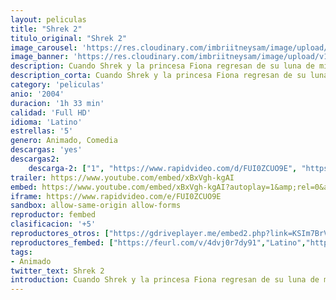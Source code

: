 ```yaml
---
layout: peliculas
title: "Shrek 2"
titulo_original: "Shrek 2"
image_carousel: 'https://res.cloudinary.com/imbriitneysam/image/upload/v1542779920/sherk2-poster-min.jpg'
image_banner: 'https://res.cloudinary.com/imbriitneysam/image/upload/v1542779921/sherk2-banner-min.jpg'
description: Cuando Shrek y la princesa Fiona regresan de su luna de miel, los padres de ella los invitan a visitar el reino de Muy Muy Lejano para celebrar la boda. Para Shrek, al que nunca abandona su fiel amigo Asno, esto constituye un gran problema. Los padres de Fiona, por su parte, no esperaban que su yerno tuviera un aspecto semejante y, mucho menos, que su hija hubiera cambiado tanto.
description_corta: Cuando Shrek y la princesa Fiona regresan de su luna de miel, los padres de ella los invitan a visitar el reino de Muy Muy Lejano para celebrar la boda. Para Shrek, al que nunca abandona su fiel amigo Asno, esto constituye un gran problema. Los padres de Fiona, por su parte, no
category: 'peliculas'
anio: '2004'
duracion: '1h 33 min'
calidad: 'Full HD'
idioma: 'Latino'
estrellas: '5'
genero: Animado, Comedia
descargas: 'yes'
descargas2:
    descarga-2: ["1", "https://www.rapidvideo.com/d/FUI0ZCUO9E", "https://www.google.com/s2/favicons?domain=www.rapidvideo.com","RapidVideo","https://res.cloudinary.com/imbriitneysam/image/upload/v1541473684/mexico.png", "Latino", "Full HD"]
trailer: https://www.youtube.com/embed/xBxVgh-kgAI
embed: https://www.youtube.com/embed/xBxVgh-kgAI?autoplay=1&amp;rel=0&amp;hd=1&border=0&wmode=opaque&enablejsapi=1&modestbranding=1&controls=1&showinfo=0
iframe: https://www.rapidvideo.com/e/FUI0ZCUO9E
sandbox: allow-same-origin allow-forms
reproductor: fembed
clasificacion: '+5'
reproductores_otros: ["https://gdriveplayer.me/embed2.php?link=KSIm7BrVbq0QbI8eOIxEPARy6UtdxKnol%252F6yHdU5IwlpeKJDtZbzfL0gbgLeciNUvIIEV1rZSv%252B3%252BtNUusKywOa%252FIvtDT82PJxmqklqft0uiO8BSX9le8c6Hu7hkxBiDJAlelyhB%252B2VhvF%252FTD76AQZZJSQJxSvIMa%252FpIwJY5AvCZEdY5PveyaXlUrru%252BwG9ijF0KhvFlxav0cprJprkbqf","Latino","https://www.zembed.to/public/dist/asteroid.html?id=c08be3b2ed9fdd2a6720dd78c6d909b0&title=Shrek%202","Latino","https://mstream.website/09mijjars6np","Latino"]
reproductores_fembed: ["https://feurl.com/v/4dvj0r7dy91","Latino","https://feurl.com/v/gq0gkb-dr1838ed","Latino"]
tags:
- Animado
twitter_text: Shrek 2
introduction: Cuando Shrek y la princesa Fiona regresan de su luna de miel, los padres de ella los invitan a visitar el reino de Muy Muy Lejano para celebrar la boda. Para Shrek, al que nunca abandona su fiel amigo Asno, esto constituye un gran problema. Los padres de Fiona, por su parte, no
---
```












